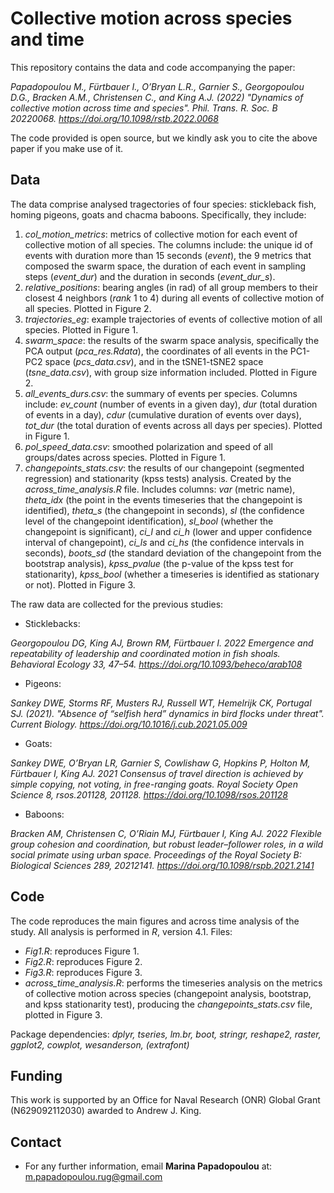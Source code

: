 # Collective motion across species and time

This repository contains the data and code accompanying the paper: 

*Papadopoulou M., Fürtbauer I., O’Bryan L.R., Garnier S., Georgopoulou D.G., Bracken A.M., Christensen C., and King A.J. (2022)
"Dynamics of collective motion across time and species". Phil. Trans. R. Soc. B 20220068. https://doi.org/10.1098/rstb.2022.0068*

The code provided is open source, but we kindly ask you to cite the above paper if you make use of it. 

## Data 

The data comprise analysed tragectories of four species: stickleback fish, homing pigeons, goats and chacma baboons. Specifically, they include:
1. *col_motion_metrics*: metrics of collective motion for each event of collective motion of all species. The columns include: the unique id of events with duration more than 15 seconds (*event*), the 9 metrics that composed the swarm space, the duration of each event in sampling steps (*event_dur*) and the duration in seconds (*event_dur_s*).
2. *relative_positions*: bearing angles (in rad) of all group members to their closest 4 neighbors (*rank* 1 to 4) during all events of collective motion of all species. Plotted in Figure 2.
3. *trajectories_eg*: example trajectories of events of collective motion of all species. Plotted in Figure 1.
4. *swarm_space*: the results of the swarm space analysis, specifically the PCA output (*pca_res.Rdata*), the coordinates of all events in the PC1-PC2 space (*pcs_data.csv*), and in the tSNE1-tSNE2 space (*tsne_data.csv*), with group size information included. Plotted in Figure 2.
5. *all_events_durs.csv*: the summary of events per species. Columns include: *ev_count* (number of events in a given day), *dur* (total duration of events in a day), *cdur* (cumulative duration of events over days), *tot_dur* (the total duration of events across all days per species). Plotted in Figure 1.
6. *pol_speed_data.csv*: smoothed polarization and speed of all groups/dates across species. Plotted in Figure 1.
7. *changepoints_stats.csv*: the results of our changepoint (segmented regression) and stationarity (kpss tests) analysis. Created by the *across_time_analysis.R* file. Includes columns: *var* (metric name), *theta_idx* (the point in the events timeseries that the changepoint is identified), *theta_s* (the changepoint in seconds), *sl* (the confidence level of the changepoint identification), *sl_bool* (whether the changepoint is significant), *ci_l* and *ci_h* (lower and upper confidence interval of changepoint), *ci_ls* and *ci_hs* (the confidence intervals in seconds), *boots_sd* (the standard deviation of the changepoint from the bootstrap analysis), *kpss_pvalue* (the p-value of the kpss test for stationarity), *kpss_bool* (whether a timeseries is identified as stationary or not). Plotted in Figure 3. 

The raw data are collected for the previous studies: 

- Sticklebacks: 

*Georgopoulou DG, King AJ, Brown RM, Fürtbauer I. 2022 Emergence and repeatability of leadership and coordinated motion in fish shoals. Behavioral Ecology 33, 47–54. https://doi.org/10.1093/beheco/arab108*
- Pigeons: 

*Sankey DWE, Storms RF, Musters RJ, Russell WT, Hemelrijk CK, Portugal SJ. (2021). "Absence of “selfish herd” dynamics in bird flocks under threat". Current Biology. https://doi.org/10.1016/j.cub.2021.05.009*

- Goats:

*Sankey DWE, O’Bryan LR, Garnier S, Cowlishaw G, Hopkins P, Holton M, Fürtbauer I, King AJ. 2021 Consensus of travel direction is achieved by simple copying, not voting, in free-ranging goats. Royal Society Open Science 8, rsos.201128, 201128. https://doi.org/10.1098/rsos.201128*

- Baboons:

*Bracken AM, Christensen C, O’Riain MJ, Fürtbauer I, King AJ. 2022 Flexible group cohesion and coordination, but robust leader–follower roles, in a wild social primate using urban space. Proceedings of the Royal Society B: Biological Sciences 289, 20212141. https://doi.org/10.1098/rspb.2021.2141* 


## Code

The code reproduces the main figures and across time analysis of the study.
All analysis is performed in _R_, version 4.1. Files:

- *Fig1.R*: reproduces Figure 1.
- *Fig2.R*: reproduces Figure 2.
- *Fig3.R*: reproduces Figure 3.
- *across_time_analysis.R*: performs the timeseries analysis on the metrics of collective motion across species (changepoint analysis, bootstrap, and kpss stationarity test), producing the *changepoints_stats.csv* file, plotted in Figure 3. 

Package dependencies:
_dplyr, tseries, lm.br, boot, stringr, reshape2, raster, ggplot2, cowplot, wesanderson, (extrafont)_

## Funding

This work is supported by an Office for Naval Research (ONR) Global Grant (N629092112030) awarded to Andrew J. King.

## Contact
* For any further information, email **Marina Papadopoulou** at: <m.papadopoulou.rug@gmail.com>
